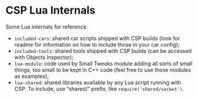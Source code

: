 # CSP Lua Internals

Some Lua internals for reference.

- `included-cars`: shared car scripts shipped with CSP builds (look for readme for information on how to include those in your car config);
- `included-tools`: shared tools shipped with CSP builds (can be accessed with Objects Inspector);
- `lua-module`: code used by Small Tweaks module adding all sorts of small things, too small to be kept in C++ code (feel free to use those modules as examples);
- `lua-shared`: shared libraries available by any Lua script running with CSP. To include, use “shared/” prefix, like `require('shared/socket')`.
